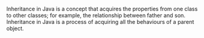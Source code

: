 Inheritance in Java is a concept that acquires the properties from one class to other classes; for example, the relationship between father and son. Inheritance in Java is a process of acquiring all the behaviours of a parent object.
